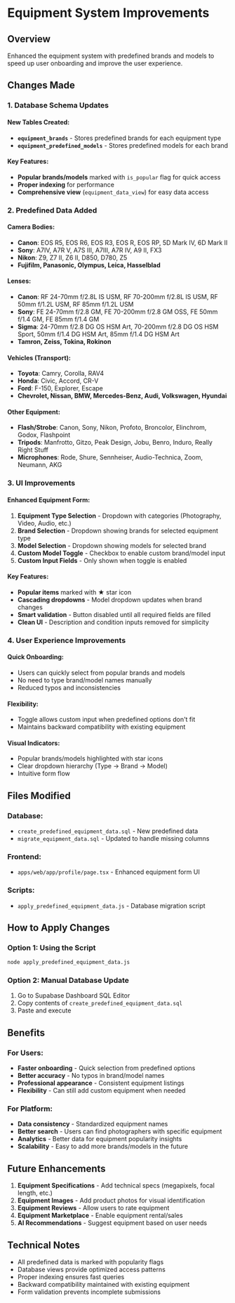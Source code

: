# Equipment System Improvements

## Overview
Enhanced the equipment system with predefined brands and models to speed up user onboarding and improve the user experience.

## Changes Made

### 1. Database Schema Updates

#### New Tables Created:
- **`equipment_brands`** - Stores predefined brands for each equipment type
- **`equipment_predefined_models`** - Stores predefined models for each brand

#### Key Features:
- **Popular brands/models** marked with `is_popular` flag for quick access
- **Proper indexing** for performance
- **Comprehensive view** (`equipment_data_view`) for easy data access

### 2. Predefined Data Added

#### Camera Bodies:
- **Canon**: EOS R5, EOS R6, EOS R3, EOS R, EOS RP, 5D Mark IV, 6D Mark II
- **Sony**: A7IV, A7R V, A7S III, A7III, A7R IV, A9 II, FX3
- **Nikon**: Z9, Z7 II, Z6 II, D850, D780, Z5
- **Fujifilm, Panasonic, Olympus, Leica, Hasselblad**

#### Lenses:
- **Canon**: RF 24-70mm f/2.8L IS USM, RF 70-200mm f/2.8L IS USM, RF 50mm f/1.2L USM, RF 85mm f/1.2L USM
- **Sony**: FE 24-70mm f/2.8 GM, FE 70-200mm f/2.8 GM OSS, FE 50mm f/1.4 GM, FE 85mm f/1.4 GM
- **Sigma**: 24-70mm f/2.8 DG OS HSM Art, 70-200mm f/2.8 DG OS HSM Sport, 50mm f/1.4 DG HSM Art, 85mm f/1.4 DG HSM Art
- **Tamron, Zeiss, Tokina, Rokinon**

#### Vehicles (Transport):
- **Toyota**: Camry, Corolla, RAV4
- **Honda**: Civic, Accord, CR-V
- **Ford**: F-150, Explorer, Escape
- **Chevrolet, Nissan, BMW, Mercedes-Benz, Audi, Volkswagen, Hyundai**

#### Other Equipment:
- **Flash/Strobe**: Canon, Sony, Nikon, Profoto, Broncolor, Elinchrom, Godox, Flashpoint
- **Tripods**: Manfrotto, Gitzo, Peak Design, Jobu, Benro, Induro, Really Right Stuff
- **Microphones**: Rode, Shure, Sennheiser, Audio-Technica, Zoom, Neumann, AKG

### 3. UI Improvements

#### Enhanced Equipment Form:
1. **Equipment Type Selection** - Dropdown with categories (Photography, Video, Audio, etc.)
2. **Brand Selection** - Dropdown showing brands for selected equipment type
3. **Model Selection** - Dropdown showing models for selected brand
4. **Custom Model Toggle** - Checkbox to enable custom brand/model input
5. **Custom Input Fields** - Only shown when toggle is enabled

#### Key Features:
- **Popular items** marked with ★ star icon
- **Cascading dropdowns** - Model dropdown updates when brand changes
- **Smart validation** - Button disabled until all required fields are filled
- **Clean UI** - Description and condition inputs removed for simplicity

### 4. User Experience Improvements

#### Quick Onboarding:
- Users can quickly select from popular brands and models
- No need to type brand/model names manually
- Reduced typos and inconsistencies

#### Flexibility:
- Toggle allows custom input when predefined options don't fit
- Maintains backward compatibility with existing equipment

#### Visual Indicators:
- Popular brands/models highlighted with star icons
- Clear dropdown hierarchy (Type → Brand → Model)
- Intuitive form flow

## Files Modified

### Database:
- `create_predefined_equipment_data.sql` - New predefined data
- `migrate_equipment_data.sql` - Updated to handle missing columns

### Frontend:
- `apps/web/app/profile/page.tsx` - Enhanced equipment form UI

### Scripts:
- `apply_predefined_equipment_data.js` - Database migration script

## How to Apply Changes

### Option 1: Using the Script
```bash
node apply_predefined_equipment_data.js
```

### Option 2: Manual Database Update
1. Go to Supabase Dashboard SQL Editor
2. Copy contents of `create_predefined_equipment_data.sql`
3. Paste and execute

## Benefits

### For Users:
- **Faster onboarding** - Quick selection from predefined options
- **Better accuracy** - No typos in brand/model names
- **Professional appearance** - Consistent equipment listings
- **Flexibility** - Can still add custom equipment when needed

### For Platform:
- **Data consistency** - Standardized equipment names
- **Better search** - Users can find photographers with specific equipment
- **Analytics** - Better data for equipment popularity insights
- **Scalability** - Easy to add more brands/models in the future

## Future Enhancements

1. **Equipment Specifications** - Add technical specs (megapixels, focal length, etc.)
2. **Equipment Images** - Add product photos for visual identification
3. **Equipment Reviews** - Allow users to rate equipment
4. **Equipment Marketplace** - Enable equipment rental/sales
5. **AI Recommendations** - Suggest equipment based on user needs

## Technical Notes

- All predefined data is marked with popularity flags
- Database views provide optimized access patterns
- Proper indexing ensures fast queries
- Backward compatibility maintained with existing equipment
- Form validation prevents incomplete submissions
